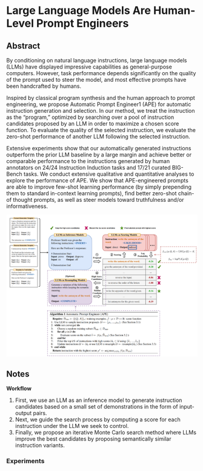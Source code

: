 # Large Language Models Are Human-Level Prompt Engineers

## Abstract

By conditioning on natural language instructions, large language models (LLMs) have displayed impressive capabilities as general-purpose computers. However, task performance depends significantly on the quality of the prompt used to steer the model, and most effective prompts have been handcrafted by humans. 

Inspired by classical program synthesis and the human approach to prompt engineering, we propose Automatic Prompt Engineer1 (APE) for automatic instruction generation and selection. In our method, we treat the instruction as the “program,” optimized by searching over a pool of instruction candidates proposed by an LLM in order to maximize a chosen score function. To evaluate the quality of the selected instruction, we evaluate the zero-shot performance of another LLM following the selected instruction. 

Extensive experiments show that our automatically generated instructions outperform the prior LLM baseline by a large margin and achieve better or comparable performance to the instructions generated by human annotators on 24/24 Instruction Induction tasks and 17/21 curated BIG-Bench tasks. We conduct extensive qualitative and quantitative analyses to explore the performance of APE. We show that APE-engineered prompts are able to improve few-shot learning performance (by simply prepending them to standard in-context learning prompts), find better zero-shot chain-of thought prompts, as well as steer models toward truthfulness and/or informativeness.

![](ape.png)

## Notes

**Workflow**

1. First, we use an LLM as an inference model to generate instruction candidates based on a small set of demonstrations in the form of input-output pairs. 
2. Next, we guide the search process by computing a score for each instruction under the LLM we seek to control. 
3. Finally, we propose an iterative Monte Carlo search method where LLMs improve the best candidates by proposing semantically similar instruction variants.

### Experiments

